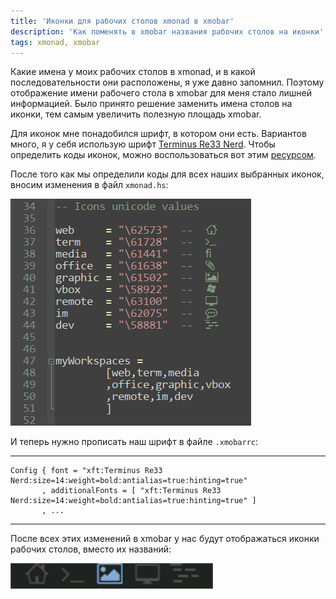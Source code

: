 ```yaml
---
title: 'Иконки для рабочих столов xmonad в xmobar'
description: 'Как поменять в xmobar названия рабочих столов на иконки'
tags: xmonad, xmobar
---
```


Какие имена у моих рабочих столов в xmonad, и в какой последовательности
они расположены, я уже давно запомнил. Поэтому отображение имени рабочего
стола в xmobar для меня стало лишней информацией. Было принято решение
заменить имена столов на иконки, тем самым увеличить полезную площадь xmobar.  
  
Для иконок мне понадобился шрифт, в котором они есть. Вариантов много,
я у себя использую шрифт [Terminus Re33 Nerd]. Чтобы определить коды иконок, можно воспользоваться вот этим [ресурсом].  
  
После того как мы определили коды для всех наших выбранных иконок, вносим
изменения в файл `xmonad.hs`:  
   
![](/images/27.02.2018-10:43:08-049659119.png)  
  
И теперь нужно прописать наш шрифт в файле `.xmobarrc`:

---

```
Config { font = "xft:Terminus Re33 Nerd:size=14:weight=bold:antialias=true:hinting=true"
       , additionalFonts = [ "xft:Terminus Re33 Nerd:size=14:weight=bold:antialias=true:hinting=true" ]
       , ...
```
---
  
После всех этих изменений в xmobar у нас будут отображаться иконки рабочих
столов, вместо их названий: 
    
![](/images/27.02.2018-12:00:49-798885628.png)

[Terminus Re33 Nerd]: https://mega.nz/#!dQ1zzBqD!PeismxbJABJINXsMcUrZ3B3kScxLHFKeaeeZ_Ls__U8
[ресурсом]: http://forall.ru-board.com/Svarga/cyr_letters_gen.html
